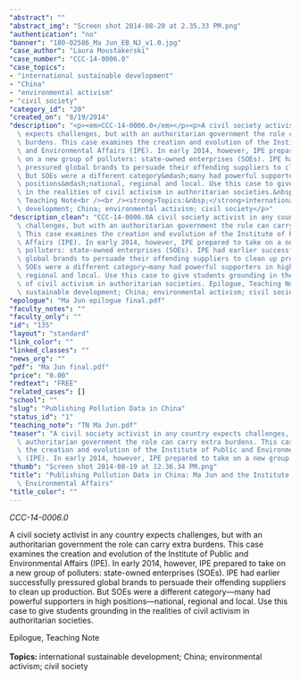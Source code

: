 ```yaml
---
"abstract": ""
"abstract_img": "Screen shot 2014-08-20 at 2.35.33 PM.png"
"authentication": "no"
"banner": "180-02586_Ma Jun_EB_NJ_v1.0.jpg"
"case_author": "Laura Moustakerski"
"case_number": "CCC-14-0006.0"
"case_topics":
- "international sustainable development"
- "China"
- "environmental activism"
- "civil society"
"category_id": "20"
"created_on": "8/19/2014"
"description": "<p><em>CCC-14-0006.0</em></p><p>A civil society activist in any country\
  \ expects challenges, but with an authoritarian government the role can carry extra\
  \ burdens. This case examines the creation and evolution of the Institute of Public\
  \ and Environmental Affairs (IPE). In early 2014, however, IPE prepared to take\
  \ on a new group of polluters: state-owned enterprises (SOEs). IPE had earlier successfully\
  \ pressured global brands to persuade their offending suppliers to clean up production.\
  \ But SOEs were a different category&mdash;many had powerful supporters in high\
  \ positions&mdash;national, regional and local. Use this case to give students grounding\
  \ in the realities of civil activism in authoritarian societies.&nbsp;</p><p>Epilogue,\
  \ Teaching Note<br /><br /><strong>Topics:&nbsp;</strong>international sustainable\
  \ development; China; environmental activism; civil society</p>"
"description_clean": "CCC-14-0006.0A civil society activist in any country expects\
  \ challenges, but with an authoritarian government the role can carry extra burdens.\
  \ This case examines the creation and evolution of the Institute of Public and Environmental\
  \ Affairs (IPE). In early 2014, however, IPE prepared to take on a new group of\
  \ polluters: state-owned enterprises (SOEs). IPE had earlier successfully pressured\
  \ global brands to persuade their offending suppliers to clean up production. But\
  \ SOEs were a different category—many had powerful supporters in high positions—national,\
  \ regional and local. Use this case to give students grounding in the realities\
  \ of civil activism in authoritarian societies. Epilogue, Teaching NoteTopics: international\
  \ sustainable development; China; environmental activism; civil society"
"epologue": "Ma Jun epilogue final.pdf"
"faculty_notes": ""
"faculty_only": ""
"id": "135"
"layout": "standard"
"link_color": ""
"linked_classes": ""
"news_org": ""
"pdf": "Ma Jun final.pdf"
"price": "0.00"
"redtext": "FREE"
"related_cases": []
"school": ""
"slug": "Publishing Pollution Data in China"
"status_id": "1"
"teaching_note": "TN Ma Jun.pdf"
"teaser": "A civil society activist in any country expects challenges, but with an\
  \ authoritarian government the role can carry extra burdens. This case examines\
  \ the creation and evolution of the Institute of Public and Environmental Affairs\
  \ (IPE). In early 2014, however, IPE prepared to take on a new group of polluters."
"thumb": "Screen shot 2014-08-19 at 12.36.34 PM.png"
"title": "Publishing Pollution Data in China: Ma Jun and the Institute of Public and\
  \ Environmental Affairs"
"title_color": ""
---
```

<p><em>CCC-14-0006.0</em></p><p>A civil society activist in any country expects challenges, but with an authoritarian government the role can carry extra burdens. This case examines the creation and evolution of the Institute of Public and Environmental Affairs (IPE). In early 2014, however, IPE prepared to take on a new group of polluters: state-owned enterprises (SOEs). IPE had earlier successfully pressured global brands to persuade their offending suppliers to clean up production. But SOEs were a different category&mdash;many had powerful supporters in high positions&mdash;national, regional and local. Use this case to give students grounding in the realities of civil activism in authoritarian societies.&nbsp;</p><p>Epilogue, Teaching Note<br /><br /><strong>Topics:&nbsp;</strong>international sustainable development; China; environmental activism; civil society</p>
